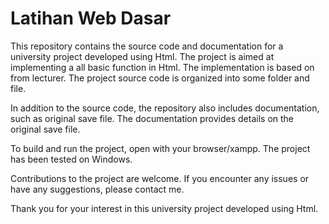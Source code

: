 # Latihan Web Dasar

This repository contains the source code and documentation for a university project developed using Html. The project is aimed at implementing a all basic function in Html. The implementation is based on from lecturer. The project source code is organized into some folder and file.

In addition to the source code, the repository also includes documentation, such as original save file. The documentation provides details on the original save file.

To build and run the project, open with your browser/xampp. The project has been tested on Windows.

Contributions to the project are welcome. If you encounter any issues or have any suggestions, please contact me.

Thank you for your interest in this university project developed using Html.
